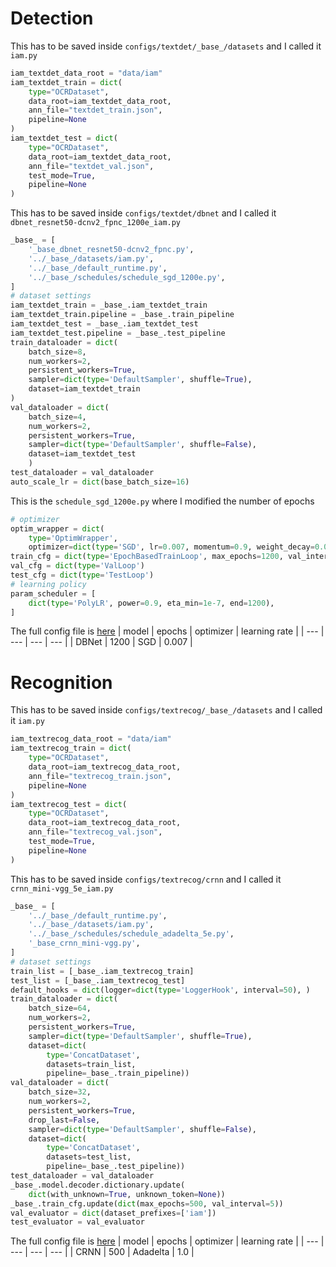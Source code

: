 # Detection
This has to be saved inside `configs/textdet/_base_/datasets` and I called it `iam.py`
```python
iam_textdet_data_root = "data/iam"
iam_textdet_train = dict(
    type="OCRDataset",
    data_root=iam_textdet_data_root,
    ann_file="textdet_train.json",
    pipeline=None
)
iam_textdet_test = dict(
    type="OCRDataset",
    data_root=iam_textdet_data_root,
    ann_file="textdet_val.json",
    test_mode=True,
    pipeline=None
)
```
This has to be saved inside `configs/textdet/dbnet` and I called it `dbnet_resnet50-dcnv2_fpnc_1200e_iam.py`
```python
_base_ = [
    '_base_dbnet_resnet50-dcnv2_fpnc.py',
    '../_base_/datasets/iam.py',
    '../_base_/default_runtime.py',
    '../_base_/schedules/schedule_sgd_1200e.py',
]
# dataset settings
iam_textdet_train = _base_.iam_textdet_train
iam_textdet_train.pipeline = _base_.train_pipeline
iam_textdet_test = _base_.iam_textdet_test
iam_textdet_test.pipeline = _base_.test_pipeline
train_dataloader = dict(
    batch_size=8,
    num_workers=2,
    persistent_workers=True,
    sampler=dict(type='DefaultSampler', shuffle=True),
    dataset=iam_textdet_train
)
val_dataloader = dict(
    batch_size=4,
    num_workers=2,
    persistent_workers=True,
    sampler=dict(type='DefaultSampler', shuffle=False),
    dataset=iam_textdet_test
    )
test_dataloader = val_dataloader
auto_scale_lr = dict(base_batch_size=16)
```
This is the `schedule_sgd_1200e.py` where I modified the number of epochs
```python
# optimizer
optim_wrapper = dict(
    type='OptimWrapper',
    optimizer=dict(type='SGD', lr=0.007, momentum=0.9, weight_decay=0.0001))
train_cfg = dict(type='EpochBasedTrainLoop', max_epochs=1200, val_interval=20)
val_cfg = dict(type='ValLoop')
test_cfg = dict(type='TestLoop')
# learning policy
param_scheduler = [
    dict(type='PolyLR', power=0.9, eta_min=1e-7, end=1200),
]
```
The full config file is [here](/docs/iam_training/config/dbnet_resnet50-dcnv2_fpnc_1200e_iam.py)
| model | epochs | optimizer | learning rate |
| --- | --- | --- | --- |
| DBNet | 1200 | SGD | 0.007 |
# Recognition
This has to be saved inside `configs/textrecog/_base_/datasets` and I called it `iam.py`
```python
iam_textrecog_data_root = "data/iam"
iam_textrecog_train = dict(
    type="OCRDataset",
    data_root=iam_textrecog_data_root,
    ann_file="textrecog_train.json",
    pipeline=None
)
iam_textrecog_test = dict(
    type="OCRDataset",
    data_root=iam_textrecog_data_root,
    ann_file="textrecog_val.json",
    test_mode=True,
    pipeline=None
)
```
This has to be saved inside `configs/textrecog/crnn` and I called it `crnn_mini-vgg_5e_iam.py`
```python
_base_ = [
    '../_base_/default_runtime.py',
    '../_base_/datasets/iam.py',
    '../_base_/schedules/schedule_adadelta_5e.py',
    '_base_crnn_mini-vgg.py',
]
# dataset settings
train_list = [_base_.iam_textrecog_train]
test_list = [_base_.iam_textrecog_test]
default_hooks = dict(logger=dict(type='LoggerHook', interval=50), )
train_dataloader = dict(
    batch_size=64,
    num_workers=2,
    persistent_workers=True,
    sampler=dict(type='DefaultSampler', shuffle=True),
    dataset=dict(
        type='ConcatDataset',
        datasets=train_list,
        pipeline=_base_.train_pipeline))
val_dataloader = dict(
    batch_size=32,
    num_workers=2,
    persistent_workers=True,
    drop_last=False,
    sampler=dict(type='DefaultSampler', shuffle=False),
    dataset=dict(
        type='ConcatDataset',
        datasets=test_list,
        pipeline=_base_.test_pipeline))
test_dataloader = val_dataloader
_base_.model.decoder.dictionary.update(
    dict(with_unknown=True, unknown_token=None))
_base_.train_cfg.update(dict(max_epochs=500, val_interval=5))
val_evaluator = dict(dataset_prefixes=['iam'])
test_evaluator = val_evaluator
```
The full config file is [here](/docs/iam_training/config/crnn_mini-vgg_5e_iam.py)
| model | epochs | optimizer | learning rate |
| --- | --- | --- | --- |
| CRNN | 500 | Adadelta | 1.0 |